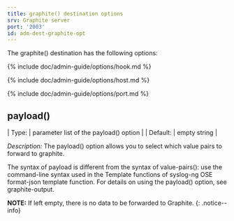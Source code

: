 ```yaml
---
title: graphite() destination options
srv: Graphite server
port: '2003'
id: adm-dest-graphite-opt
---
```


The graphite() destination has the following options:

{% include doc/admin-guide/options/hook.md %}

{% include doc/admin-guide/options/host.md %}

{% include doc/admin-guide/options/port.md %}

## payload()

| Type:    | parameter list of the payload() option |
| Default: |     empty string                       |

*Description:* The payload() option allows you to select which value
pairs to forward to graphite.

The syntax of payload is different from the syntax of value-pairs():
use the command-line syntax used in the Template functions of syslog-ng OSE
format-json template function.
For details on using the payload() option, see graphite-output.

**NOTE:** If left empty, there is no data to be forwarded to Graphite.
{: .notice--info}
